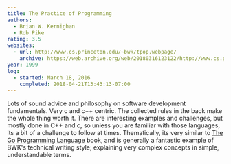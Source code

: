 ```yaml
---
title: The Practice of Programming
authors:
  - Brian W. Kernighan
  - Rob Pike
rating: 3.5
websites:
  - url: http://www.cs.princeton.edu/~bwk/tpop.webpage/
    archive: https://web.archive.org/web/20180316123122/http://www.cs.princeton.edu/~bwk/tpop.webpage/
year: 1999
log:
  - started: March 18, 2016
    completed: 2018-04-21T13:43:13-07:00
---
```


Lots of sound advice and philosophy on software development fundamentals.
Very c and c++ centric.
The collected rules in the back make the whole thing worth it.
There are interesting examples and challenges, but mostly done in C++ and c, so unless you are familiar with those languages, its a bit of a challenge to follow at times.
Thematically, its very similar to [The Go Programming Language](/gopl.md) book, and is generally a fantastic example of BWK's technical writing style; explaining very complex concepts in simple, understandable terms.

